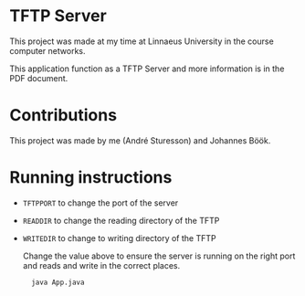 
# TFTP Server

This project was made at my time at Linnaeus University in the course computer networks.

  

This application function as a TFTP Server and more information is in the PDF document.

  

# Contributions

  

This project was made by me (André Sturesson) and Johannes Böök.

  

# Running instructions
- `TFTPPORT` to change the port of the server
- `READDIR` to change the reading directory of the TFTP
- `WRITEDIR` to change to writing directory of the TFTP
    
    Change the value above to ensure the server is running on the right port and reads and write in the correct places.
    
	    java App.java
